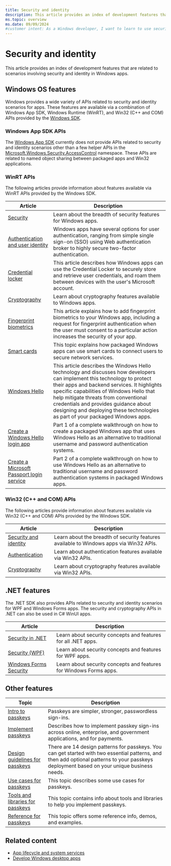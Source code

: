 ```yaml
---
title: Security and identity
description: This article provides an index of development features that are related to security and identity scenarios in Windows apps.
ms.topic: overview
ms.date: 09/09/2024
#customer intent: As a Windows developer, I want to learn to use security and identity features available to Windows apps so that I can build more secure apps.
---
```


# Security and identity

This article provides an index of development features that are related to scenarios involving security and identity in Windows apps.

## Windows OS features

Windows provides a wide variety of APIs related to security and identity scenarios for apps. These features are available via a combination of Windows App SDK, Windows Runtime (WinRT), and Win32 (C++ and COM) APIs provided by the [Windows SDK](https://developer.microsoft.com/windows/downloads/windows-sdk).

### Windows App SDK APIs

The [Windows App SDK](../../windows-app-sdk/index.md) currently does not provide APIs related to security and identity scenarios other than a few helper APIs in the [Microsoft.Windows.Security.AccessControl](/windows/windows-app-sdk/api/winrt/microsoft.windows.security.accesscontrol) namespace. These APIs are related to named object sharing between packaged apps and Win32 applications.

### WinRT APIs

The following articles provide information about features available via WinRT APIs provided by the Windows SDK.

| Article | Description |
|---------|-------------|
| [Security](/windows/uwp/security) | Learn about the breadth of security features for Windows apps.  |
| [Authentication and user identity](/windows/uwp/security/authentication-and-user-identity) | Windows apps have several options for user authentication, ranging from simple single sign-on (SSO) using Web authentication broker to highly secure two-factor authentication. |
| [Credential locker](credential-locker.md) | This article describes how Windows apps can use the Credential Locker to securely store and retrieve user credentials, and roam them between devices with the user's Microsoft account. |
| [Cryptography](/windows/uwp/security/cryptography) | Learn about cryptography features available to Windows apps. |
| [Fingerprint biometrics](fingerprint-biometrics.md) | This article explains how to add fingerprint biometrics to your Windows app, including a request for fingerprint authentication when the user must consent to a particular action increases the security of your app. |
| [Smart cards](smart-cards.md) | This topic explains how packaged Windows apps can use smart cards to connect users to secure network services. |
| [Windows Hello](windows-hello.md) | This article describes the Windows Hello technology and discusses how developers can implement this technology to protect their apps and backend services. It highlights specific capabilities of Windows Hello that help mitigate threats from conventional credentials and provides guidance about designing and deploying these technologies as part of your packaged Windows apps. |
| [Create a Windows Hello login app](windows-hello-login.md) | Part 1 of a complete walkthrough on how to create a packaged Windows app that uses Windows Hello as an alternative to traditional username and password authentication systems. |
| [Create a Microsoft Passport login service](windows-hello-auth-service.md) | Part 2 of a complete walkthrough on how to use Windows Hello as an alternative to traditional username and password authentication systems in packaged Windows apps. |

### Win32 (C++ and COM) APIs

The following articles provide information about features available via Win32 (C++ and COM) APIs provided by the Windows SDK.

| Article | Description |
|---------|-------------|
| [Security and identity](/windows/win32/security) | Learn about the breadth of security features available to Windows apps via Win32 APIs. |
| [Authentication](/windows/win32/secauthn/authentication-portal) | Learn about authentication features available via Win32 APIs. |
| [Cryptography](/windows/win32/seccng/cng-portal) | Learn about cryptography features available via Win32 APIs. |

## .NET features

The .NET SDK also provides APIs related to security and identity scenarios for WPF and Windows Forms apps. The security and cryptography APIs in .NET can also be used in C# WinUI apps.

| Article | Description |
|---------|-------------|
| [Security in .NET](/dotnet/standard/security/)  | Learn about security concepts and features for all .NET apps.  |
| [Security (WPF)](/dotnet/desktop/wpf/security-wpf) | Learn about security concepts and features for WPF apps. |
| [Windows Forms Security](/dotnet/desktop/winforms/windows-forms-security) | Learn about security concepts and features for Windows Forms apps. |

## Other features

| Topic | Description |
|---------|-------------|
| [Intro to passkeys](./intro.md) | Passkeys are simpler, stronger, passwordless sign-ins. |
| [Implement passkeys](./implement.md) | Describes how to implement passkey sign-ins across online, enterprise, and government applications, and for payments. |
| [Design guidelines for passkeys](./design.md) | There are 14 design patterns for passkeys. You can get started with two essential patterns, and then add optional patterns to your passkeys deployment based on your unique business needs. |
| [Use cases for passkeys](./use-cases.md) | This topic describes some use cases for passkeys. |
| [Tools and libraries for passkeys](./tools-libraries.md) | This topic contains info about tools and libraries to help you implement passkeys. |
| [Reference for passkeys](./reference.md) | This topic offers some reference info, demos, and examples. |

## Related content

- [App lifecycle and system services](../app-lifecycle-and-system-services.md)
- [Develop Windows desktop apps](../index.md)
